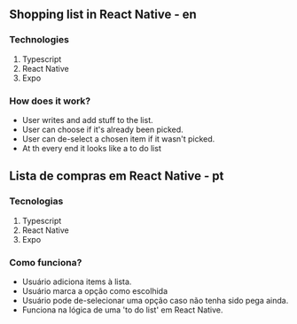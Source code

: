 ## Shopping list in React Native - en
### Technologies
1. Typescript
2. React Native
3. Expo
### How does it work?
+ User writes and add stuff to the list.
+ User can choose if it's already been picked.
+ User can de-select a chosen item if it wasn't picked.
+ At th every end it looks like a to do list
## Lista de compras em React Native - pt
### Tecnologias
1. Typescript
2. React Native
3. Expo
### Como funciona?
+ Usuário adiciona items à lista.
+ Usuário marca a opção como escolhida
+ Usuário pode de-selecionar uma opção caso não tenha sido pega ainda.
+ Funciona na lógica de uma 'to do list' em React Native.